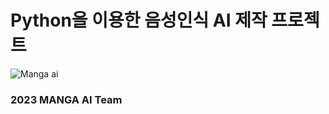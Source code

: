 <div>
<h1>Python을 이용한 음성인식 AI 제작 프로젝트</h1>

![Manga ai](https://user-images.githubusercontent.com/69490709/231346553-187039cb-2414-4e56-9c91-a5822a37b2b3.png)
<h3>2023 MANGA AI Team</h3>

</div>
